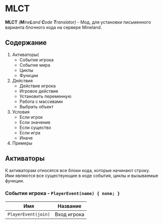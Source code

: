 # MLCT
**MLCT** *(**M**ine**L**and **C**ode **T**ranslator)* - Мод, для установки письменного варианта блочного кода на сервере Mineland.

## Содержание

1. Активаторы( 
   -  Событие игрока
   -  Событие мира
   -  Циклы
   -  Функции
2. Действия
   - Действие игрока
   - Игровое действие
   - Установить переменную
   - Работа с массивами
   - Выбрать объект
3. Условия
   - Если игрок
   - Если значение
   - Если существо
   - Если игра
   - Иначе
4. Примеры

## Активаторы
К активаторам относятся все блоки кода, которые начинают строку. Ими являются все существующие в коде события, циклы и вызываемые функции.
### Событие игрока - **`PlayerEvent(name) { none; }`**
| **Имя** | **Название** |
| --- | --- |
| `PlayerEvent(join)` | Вход игрока |

